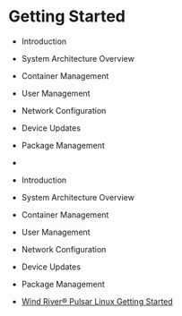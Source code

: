 # Getting Started

- Introduction
- System Architecture Overview
- Container Management
- User Management
- Network Configuration
- Device Updates
- Package Management
- 

- Introduction
- System Architecture Overview
- Container Management
- User Management
- Network Configuration
- Device Updates
- Package Management


- [Wind River®
Pulsar Linux
Getting Started](https://knowledge.windriver.com/@api/deki/files/242263/wr_pulsar_linux_getting_started_70.pdf)